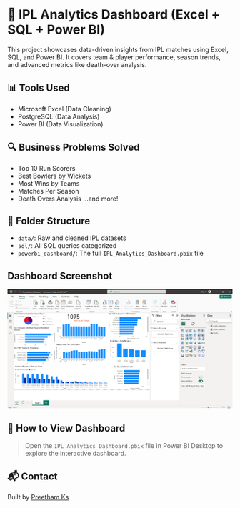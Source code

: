 # 🏏 IPL Analytics Dashboard (Excel + SQL + Power BI)

This project showcases data-driven insights from IPL matches using Excel, SQL, and Power BI. It covers team & player performance, season trends, and advanced metrics like death-over analysis.

## 📊 Tools Used
- Microsoft Excel (Data Cleaning)
- PostgreSQL (Data Analysis)
- Power BI (Data Visualization)

## 🔍 Business Problems Solved
- Top 10 Run Scorers
- Best Bowlers by Wickets
- Most Wins by Teams
- Matches Per Season
- Death Overs Analysis
...and more!

## 📁 Folder Structure
- `data/`: Raw and cleaned IPL datasets
- `sql/`: All SQL queries categorized
- `powerbi_dashboard/`: The full `IPL_Analytics_Dashboard.pbix` file

## Dashboard Screenshot
![System Diagram](powerbi_dashboard/Screenshot%202025-04-11%20171229.png)

## 📌 How to View Dashboard
> Open the `IPL_Analytics_Dashboard.pbix` file in Power BI Desktop to explore the interactive dashboard.

## 📬 Contact
Built by [Preetham Ks](#)
